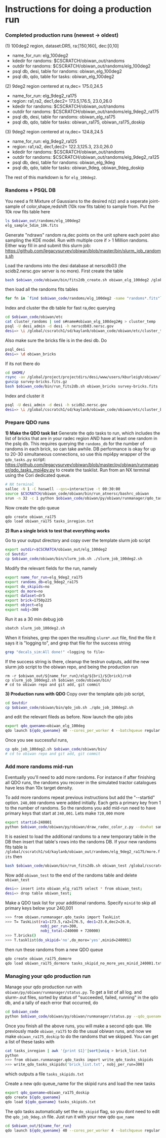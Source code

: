 # Instructions for doing a production run

### Completed production runs (newest -> oldest)

(1) 100deg2 region, dataset:DR5, ra:[150,160], dec:[0,10]
* name_for_run: elg_100deg2
* kdedir for randoms: $CSCRATCH/obiwan_out/randoms
* outdir for randoms: $CSCRATCH/obiwan_out/randoms/elg_100deg2
* psql db, desi, table for randoms: obiwan_elg_100deg2
* psql db, qdo, table for tasks: obiwan_elg_100deg2

(2) 9deg2 region centered at ra,dec= 175.0,24.5
* name_for_run: elg_9deg2_ra175
* region: ra1,ra2, dec1,dec2= 173.5,176.5, 23.0,26.0
* kdedir for randoms: $CSCRATCH/obiwan_out/randoms
* outdir for randoms: $CSCRATCH/obiwan_out/randoms/elg_9deg2_ra175
* psql db, desi, table for randoms: obiwan_elg_ra175
* psql db, qdo, table for tasks: obiwan_ra175, obiwan_ra175_doskip

(3) 9deg2 region centered at ra,dec= 124.8,24.5
* name_for_run: elg_9deg2_ra125
* region: ra1,ra2, dec1,dec2= 122.3,125.3, 23.0,26.0
* kdedir for randoms: $CSCRATCH/obiwan_out/randoms
* outdir for randoms: $CSCRATCH/obiwan_out/randoms/elg_9deg2_ra125
* psql db, desi, table for randoms: obiwan_elg_9deg
* psql db, qdo, table for tasks: obiwan_9deg, obiwan_9deg_doskip

The rest of this markdown is for `elg_100deg2`.

### Randoms + PSQL DB

You need a fit Mixture of Gaussians to the desired n(z) and a seperate joint-sample of color,shape,redshift (10k row fits table) to sample from. Put the 10k row fits table here
```sh
ls $obiwan_out/randoms/elg_100deg2
elg_sample_5dim_10k.fits
```

Generate "ndraws" random ra,dec points on the unit sphere each point also sampling the KDE model. Run with multiple core if > 1 Million randoms. Either way fill in and submit this slurm job:
https://github.com/legacysurvey/obiwan/blob/master/bin/slurm_job_randoms.sh

Load the randoms into the desi database at nerscdb03 (the scidb2.nersc.gov server is no more). First create the table
```sh
bash $obiwan_code/obiwan/bin/fits2db_create.sh obiwan_elg_100deg2 /global/cscratch1/sd/kaylanb/obiwan_out/randoms/elg_100deg2/randoms_rank_0.fits
```
then load all the randoms fits tables
```sh
for fn in `find $obiwan_code/randoms/elg_100deg2 -name "randoms*.fits"`;do bash $obiwan_code/obiwan/bin/fits2db_load.sh obiwan_elg_100deg2 $fn;done
```

Index and cluster the db table for fast ra,dec querying
```sh
cd $obiwan_code/obiwan/etc
cat cluster_randoms | sed s#name#obiwan_elg_100deg2#g > cluster_temp
psql -U desi_admin -d desi -h nerscdb03.nersc.gov
desi=> \i /global/cscratch1/sd/kaylanb/obiwan_code/obiwan/etc/cluster_temp
```

Also make sure the bricks file is in the desi db. Do
```sh
psql_desi 
desi=> \d obiwan_bricks
```
If its not there do
```sh
cd $HOME/
rsync -av /global/project/projectdirs/desi/www/users/kburleigh/obiwan/legacysurveydir/survey-bricks.fits.gz .
gunzip survey-bricks.fits.gz
bash $obiwan_code/bin/run_fits2db.sh obiwan_bricks survey-bricks.fits 
```
Index and cluster it
```sh
psql -U desi_admin -d desi -h scidb2.nersc.gov
desi=> \i /global/cscratch1/sd/kaylanb/obiwan_code/obiwan/etc/cluster_bricks
```

### Prepare QDO runs

**1) Make the QDO task list**
Generate the qdo tasks to run, which includes the list of bricks that are in your radec region AND have at least one random in the pslq db. This requires querying the `randoms_db` for the number of randoms in each brick, so can take awhile. DB performance is okay for up to 20-30 simultaneous connections, so use this mpi4py wrapper of the `qdo_tasks.py` script:
https://github.com/legacysurvey/obiwan/blob/master/py/obiwan/runmanager/qdo_tasks_mpi4py.py
to create the tasklist. Run from an NX terminal using the Cori dedicated queue. 
```sh
# NX terminal
salloc -N 1 -C haswell --qos=interactive -t 00:30:00
source $CSCRATCH/obiwan_code/obiwan/bin/run_atnersc/bashrc_obiwan
srun -n 32 -c 1 python $obiwan_code/obiwan/py/obiwan/runmanager/qdo_tasks_mpi4py.py --ra1 135. --ra2 235. --dec1 "-1" --dec2 10 --nobj_per_run 1000 --obj elg --randoms_db obiwan_elg_100deg2 --do_more 'no' --minid 1
```

Now create the qdo queue
```sh
qdo create obiwan_ra175 
qdo load obiwan_ra175 tasks_inregion.txt
```

**2) Run a single brick to test that everything works**

Go to your output directory and copy over the template slurm job script
```sh
export outdir=$CSCRATCH/obiwan_out/elg_100deg2
cd $outdir
cp $obiwan_code/obiwan/bin/slurm_job.sh ./slurm_job_100deg2.sh
```
Modify the relevant fields for the run, namely
```sh
export name_for_run=elg_9deg2_ra175
export randoms_db=elg_9deg2_ra175
export do_skipids=no
export do_more=no
export dataset=dr5
export brick=1750p225
export object=elg
export nobj=300
```
Run it as a 30 min debug job
```sh
sbatch slurm_job_100deg2.sh
```
When it finishes, grep the open the resulting `slurm*.out` file, find the file it says it is "logging to", and grep that file for the success string
```sh
grep "decals_sim:All done!" <logging to file>
```
If the success string is there, cleanup the testrun outputs, add the new slurm job script to the obiwan repo, and being the production run
```
rm -r $obiwan_out/${name_for_run}/elg/${bri}/${brick}/rs0
cp slurm_job_100deg2.sh $obiwan_code/obiwan/bin/
# cd to obiwan repo and git add, git commit
```

**3) Production runs with QDO**
Copy over the template qdo job script, 
```sh
cd $outdir
cp $obiwan_code/obiwan/bin/qdo_job.sh ./qdo_job_100deg2.sh
```
and edit the relevant fileds as before. Now launch the qdo jobs
```sh
export qdo_quename=obiwan_elg_100deg
qdo launch ${qdo_quename} 40 --cores_per_worker 4 --batchqueue regular --walltime 05:00:00 --script $outdir/qdo_job_100deg2.sh --keep_env
```
Once you see successful runs, 
```sh
cp qdo_job_100deg2.sh $obiwan_code/obiwan/bin/
# cd to obiwan repo and git add, git commit
```

### Add more randoms mid-run
Eventually you'll need to add more randoms. For instance if after finishing all QDO runs, the randoms you recover in the simulated tractor catalogues have less than 10x target density.

To add more randoms repeat previous instructions but add the "--startid" option. `240,000` randoms were added initially. Each gets a primary key from 1 to the number of randoms. So the randoms you add mid-run need to have primary keys that start at `240,001`. Lets make `720,000` more
```sh
export startid=240001
python $obiwan_code/obiwan/py/obiwan/draw_radec_color_z.py --dowhat sample --obj elg --ra1  --ra2 ${ra2} --dec1 ${dec1} --dec2 ${dec2} --ndraws 240000 --kdedir ${kdedir} --outdir ${outdir} --startid ${startid}
```

It is easiest to load the additional randoms to a new temporary table in the DB then insert that table's rows into the randoms DB. If your new randoms fits table is `/global/cscratch1/sd/kaylanb/obiwan_out/randoms/elg_9deg2_ra175/more.fits` then 
```sh
bash $obiwan_code/obiwan/bin/run_fits2db.sh obiwan_test /global/cscratch1/sd/kaylanb/obiwan_out/randoms/elg_9deg2_ra175/more.fits
```

Now add `obiwan_test` to the end of the randoms table and delete `obiwan_test`
```sh
desi=> insert into obiwan_elg_ra175 select * from obiwan_test;
desi=> drop table obiwan_test;
```

Make a QDO task list for your additional randoms. Specify `minid` to skip all primary keys below your 240,001
```sh
>>> from obiwan.runmanager.qdo_tasks import TaskList
>>> T= TaskList(ra1=173.5,ra2=176.5, dec1=23.0,dec2=26.0,
                nobj_per_run=300,
                nobj_total=240000 + 720000)
>>> T.bricks()
>>> T.tasklist(do_skipid='no',do_more='yes',minid=240001)
```
then run these randoms from a new QDO queue
```sh
qdo create obiwan_ra175_domore
qdo load obiwan_ra175_dormore tasks_skipid_no_more_yes_minid_240001.txt
```

### Managing your qdo production run
Manage your qdo production run with `obiwan/py/obiwan/runmanager/status.py`. To get a list of all log.<brickname> and slurm-<slurmid>.out files, sorted by status of "succeeded, failed, running" in the qdo db, and a tally of each error that occurred, do
```sh
cd $obiwan_code
python $obiwan_code/obiwan/py/obiwan/runmanager/status.py --qdo_quename ${qdo_quename} --outdir /global/cscratch1/sd/kaylanb/obiwan_out/${name_for_run} --obj elg
```

Once you finish all the above runs, you will make a second qdo que. We previously made `obiwan_ra175` to do the usual obiwan runs, and now we make `obiwan_ra175_doskip` to do the randoms that we skipped. You can get a list of these tasks with
```sh
cat tasks_inregion | awk '{print $1}'|sort|uniq > brick_list.txt
python
>>> from obiwan.runmanager.qdo_tasks import write_qdo_tasks_skipids
>>> write_qdo_tasks_skipids('brick_list.txt', nobj_per_run=300)
```
which outputs a file `tasks_skipids.txt`

Create a new qdo queue_name for the skipid runs and load the new tasks
```sh
export qdo_quename=obiwan_ra175_doskip
qdo create ${qdo_quename} 
qdo load ${qdo_quename} tasks_skipids.txt
```

The qdo tasks automatically set the `do_skipid` flag, so you dont need to edit the `qdo_job_9deg.sh` file. Just run it with your new qdo `que_name`
```sh
cd $obiwan_out/${name_for_run}
qdo launch ${qdo_quename} 40 --cores_per_worker 4 --batchqueue regular --walltime 05:00:00 --script $obiwan_code/obiwan/bin/qdo_job_9deg.sh --keep_env
```




